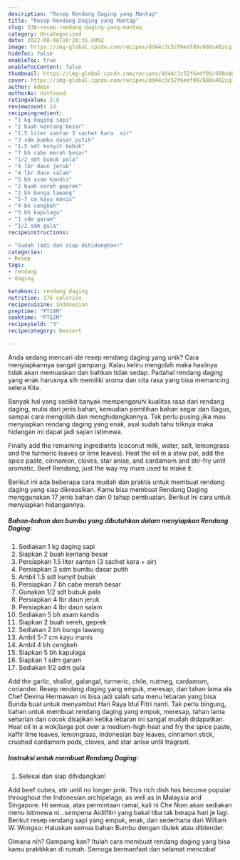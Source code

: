 ```yaml
---
description: "Resep Rendang Daging yang Mantap"
title: "Resep Rendang Daging yang Mantap"
slug: 338-resep-rendang-daging-yang-mantap
category: Uncategorized
date: 2022-08-08T10:28:31.895Z
image: https://img-global.cpcdn.com/recipes/dd44c3c52f6edf89/680x482cq70/rendang-daging-foto-resep-utama.jpg
hideToc: false
enableToc: true
enableTocContent: false
thumbnail: https://img-global.cpcdn.com/recipes/dd44c3c52f6edf89/680x482cq70/rendang-daging-foto-resep-utama.jpg
cover: https://img-global.cpcdn.com/recipes/dd44c3c52f6edf89/680x482cq70/rendang-daging-foto-resep-utama.jpg
author: Admin
authorAv: notfound
ratingvalue: 3.8
reviewcount: 14
recipeingredient:
- "1 kg daging sapi"
- "2 buah kentang besar"
- "1.5 liter santan 3 sachet kara  air"
- "3 sdm bumbu dasar putih"
- "1.5 sdt kunyit bubuk"
- "7 bh cabe merah besar"
- "1/2 sdt bubuk pala"
- "4 lbr daun jeruk"
- "4 lbr daun salam"
- "5 bh asam kandis"
- "2 buah sereh geprek"
- "2 bh bunga lawang"
- "5-7 cm kayu manis"
- "4 bh cengkeh"
- "5 bh kapulaga"
- "1 sdm garam"
- "1/2 sdm gula"
recipeinstructions:

- "Sudah jadi dan siap dihidangkan!"
categories:
- Resep
tags:
- rendang
- daging

katakunci: rendang daging 
nutrition: 176 calories
recipecuisine: Indonesian
preptime: "PT18M"
cooktime: "PT52M"
recipeyield: "3"
recipecategory: Dessert

---
```





Anda sedang mencari ide resep rendang daging yang unik? Cara menyiapkannya sangat gampang. Kalau keliru mengolah maka hasilnya tidak akan memuaskan dan bahkan tidak sedap. Padahal rendang daging yang enak harusnya sih memiliki aroma dan cita rasa yang bisa memancing selera Kita.





Banyak hal yang sedikit banyak mempengaruhi kualitas rasa dari rendang daging, mulai dari jenis bahan, kemudian pemilihan bahan segar dan Bagus, sampai cara mengolah dan menghidangkannya. Tak perlu pusing jika mau menyiapkan rendang daging yang enak,      asal sudah tahu triknya maka hidangan ini dapat jadi sajian istimewa.














Finally add the remaining ingredients (coconut milk, water, salt, lemongrass and the turmeric leaves or lime leaves). Heat the oil in a stew pot, add the spice paste, cinnamon, cloves, star anise, and cardamom and stir-fry until aromatic. Beef Rendang, just the way my mum used to make it.






Berikut ini ada beberapa cara mudah dan praktis untuk membuat rendang daging yang siap dikreasikan. Kamu bisa membuat Rendang Daging menggunakan 17 jenis bahan dan 0 tahap pembuatan. Berikut ini cara untuk menyiapkan hidangannya.

<!--inarticleads1-->

##### Bahan-bahan dan bumbu yang dibutuhkan dalam menyiapkan Rendang Daging:

1. Sediakan 1 kg daging sapi
1. Siapkan 2 buah kentang besar
1. Persiapkan 1.5 liter santan (3 sachet kara + air)
1. Persiapkan 3 sdm bumbu dasar putih
1. Ambil 1.5 sdt kunyit bubuk
1. Persiapkan 7 bh cabe merah besar
1. Gunakan 1/2 sdt bubuk pala
1. Persiapkan 4 lbr daun jeruk
1. Persiapkan 4 lbr daun salam
1. Sediakan 5 bh asam kandis
1. Siapkan 2 buah sereh, geprek
1. Sediakan 2 bh bunga lawang
1. Ambil 5-7 cm kayu manis
1. Ambil 4 bh cengkeh
1. Siapkan 5 bh kapulaga
1. Siapkan 1 sdm garam
1. Sediakan 1/2 sdm gula


Add the garlic, shallot, galangal, turmeric, chile, nutmeg, cardamom, coriander. Resep rendang daging yang empuk, meresap, dan tahan lama ala Chef Devina Hermawan ini bisa jadi salah satu menu lebaran yang bisa Bunda buat untuk menyambut Hari Raya Idul Fitri nanti. Tak perlu bingung, bahan untuk membuat rendang daging yang empuk, meresap, tahan lama seharian dan cocok disajikan ketika lebaran ini sangat mudah didapatkan. Heat oil in a wok/large pot over a medium-high heat and fry the spice paste, kaffir lime leaves, lemongrass, Indonesian bay leaves, cinnamon stick, crushed cardamom pods, cloves, and star anise until fragrant. 

<!--inarticleads2-->

##### Instruksi untuk membuat Rendang Daging:


1. Selesai dan siap dihidangkan!

Add beef cubes, stir until no longer pink. This rich dish has become popular throughout the Indonesian archipelago, as well as in Malaysia and Singapore. Hi semua, atas permintaan ramai, kali ni Che Nom akan sediakan menu istimewa ni…sempena Aidilfitri yang bakal tiba tak berapa hari je lagi. Berikut resep rendang sapi yang empuk, enak, dan sederhana dari William W. Wongso: Haluskan semua bahan Bumbu dengan diulek atau diblender. 

Gimana nih? Gampang kan? Itulah cara membuat rendang daging yang bisa kamu praktikkan di rumah. Semoga bermanfaat dan selamat mencoba!
